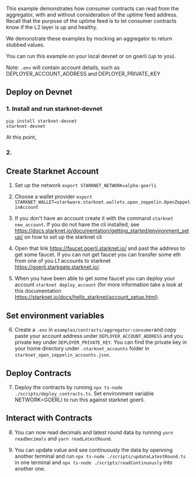 This example demonstrates how consumer contracts can read from the aggregator, with and without consideration of the uptime feed address. Recall that the purpose of the uptime feed is to let consumer contracts know if the L2 layer is up and healthy.

We demonstrate these examples by mocking an aggregator to return stubbed values.

You can run this example on your local devnet or on goerli (up to you).

Note: `.env` will contain account details, such as DEPLOYER_ACCOUNT_ADDRESS and DEPLOYER_PRIVATE_KEY

## Deploy on Devnet

### 1. Install and run starknet-devnet

```
pip install starknet-devnet
starknet-devnet
```

At this point, 

### 2. 



## Create Starknet Account

1. Set up the network `export STARKNET_NETWORK=alpha-goerli`

2. Choose a wallet provider `export STARKNET_WALLET=starkware.starknet.wallets.open_zeppelin.OpenZeppelinAccount`

3. If you don't have an account create it with the command `starknet new_account`. If you do not have the cli installed, see https://docs.starknet.io/documentation/getting_started/environment_setup/ on how to set up the starknet cli

4. Open that link https://faucet.goerli.starknet.io/ and past the address to get some faucet. If you can not get faucet you can transfer some eth from one of you L1 accounts to starknet https://goerli.starkgate.starknet.io/.

5. When you have been able to get some faucet you can deploy your account `starknet deploy_account` (for more information take a look at this documentation https://starknet.io/docs/hello_starknet/account_setup.html).

## Set environment variables

6. Create a `.env` in `examples/contracts/aggregator-consumer`and copy paste your account address under `DEPLOYER_ACCOUNT_ADDRESS` and you private key under `DEPLOYER_PRIVATE_KEY`. You can find the private key in your home directory under `.starknet_accounts` folder in `starknet_open_zeppelin_accounts.json`.

## Deploy Contracts

7. Deploy the contracts by running `npx ts-node ./scripts/deploy_contracts.ts`. Set environment variable NETWORK=GOERLI to run this against starknet goerli.

## Interact with Contracts

8. You can now read decimals and latest round data by running `yarn readDecimals` and `yarn readLatestRound`.

9. You can update value and see continuously the data by openning another terminal and run `npx ts-node ./scripts/updateLatestRound.ts` in one terminal and `npx ts-node ./scripts/readContinuously` into another one.
